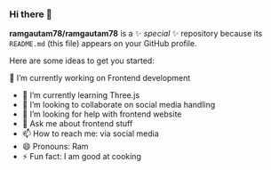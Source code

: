 ### Hi there 👋

**ramgautam78/ramgautam78** is a ✨ _special_ ✨ repository because its `README.md` (this file) appears on your GitHub profile.

Here are some ideas to get you started:

🔭 I’m currently working on Frontend development
- 🌱 I’m currently learning Three.js
- 👯 I’m looking to collaborate on social media handling
- 🤔 I’m looking for help with frontend website
- 💬 Ask me about frontend stuff
- 📫 How to reach me: via social media
- 😄 Pronouns: Ram
- ⚡ Fun fact: I am good at cooking
